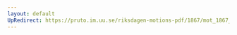 ```yaml
---
layout: default
UpRedirect: https://pruto.im.uu.se/riksdagen-motions-pdf/1867/mot_1867__fk__fört/mot_1867__fk__fört-003.pdf
---
```

